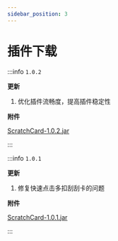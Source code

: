 ```yaml
---
sidebar_position: 3
---
```


# 插件下载

:::info `1.0.2`

**更新**

1. 优化插件流畅度，提高插件稳定性

**附件**

[ScratchCard-1.0.2.jar](https://www.goodmc.cn/plugin/ScratchCard/ScratchCard-1.0.2.jar)

:::

:::info `1.0.1`

**更新**

1. 修复快速点击多扣刮刮卡的问题

**附件**

[ScratchCard-1.0.1.jar](https://www.goodmc.cn/plugin/ScratchCard/ScratchCard-1.0.1.jar)

:::
